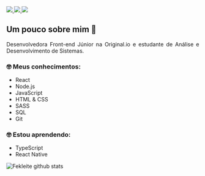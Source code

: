 
  <a href="https://github.com/Fekleite" alt="GitHub">
    <img src="https://img.shields.io/badge/-GitHub-000?style=flat-square&logo=Github&logoColor=white" />
  </a>
  <a href="https://www.linkedin.com/in/fcleite19/" alt="LinkedIn">
    <img src="https://img.shields.io/badge/-LinkedIn-blue?style=flat-square&logo=Linkedin&logoColor=white" />
  </a>
  <a href="mailto:dev.fernandaleite@gmail.com" alt="Gmail">
    <img src="https://img.shields.io/badge/-Gmail-D54B3D?style=flat-square&logo=Gmail&logoColor=white" />
  </a>


<h2> Um pouco sobre mim 👋</h2>

<p align="justify">Desenvolvedora Front-end Júnior na Original.io e estudante de Análise e Desenvolvimento de Sistemas.</p>

<h3> 🤓 Meus conhecimentos: </h3>

- React
- Node.js
- JavaScript
- HTML & CSS
- SASS
- SQL
- Git

<h3> 🤓 Estou aprendendo: </h3>

- TypeScript
- React Native

![Fekleite github stats](https://github-readme-stats.vercel.app/api?username=Fekleite&theme=dracula&show_icons=true)
